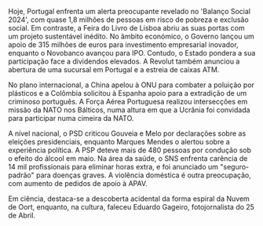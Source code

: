 Hoje, Portugal enfrenta um alerta preocupante revelado no 'Balanço Social 2024', com quase 1,8 milhões de pessoas em risco de pobreza e exclusão social. Em contraste, a Feira do Livro de Lisboa abriu as suas portas com um projeto sustentável inédito. No âmbito económico, o Governo lançou um apoio de 315 milhões de euros para investimento empresarial inovador, enquanto o Novobanco avançou para IPO. Contudo, o Estado pondera a sua participação face a dividendos elevados. A Revolut também anunciou a abertura de uma sucursal em Portugal e a estreia de caixas ATM.

No plano internacional, a China apelou à ONU para combater a poluição por plásticos e a Colômbia solicitou à Espanha apoio para a extradição de um criminoso português. A Força Aérea Portuguesa realizou intersecções em missão da NATO nos Bálticos, numa altura em que a Ucrânia foi convidada para participar numa cimeira da NATO.

A nível nacional, o PSD criticou Gouveia e Melo por declarações sobre as eleições presidenciais, enquanto Marques Mendes o alertou sobre a experiência política. A PSP deteve mais de 480 pessoas por condução sob o efeito do álcool em maio. Na área da saúde, o SNS enfrenta carência de 14 mil profissionais para eliminar horas extra, e foi anunciado um "seguro-padrão" para doenças graves. A violência doméstica é outra preocupação, com aumento de pedidos de apoio à APAV.

Em ciência, destaca-se a descoberta acidental da forma espiral da Nuvem de Oort, enquanto, na cultura, faleceu Eduardo Gageiro, fotojornalista do 25 de Abril.